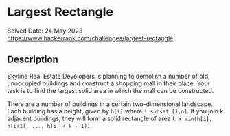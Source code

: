 # Largest Rectangle

Solved Date: 24 May 2023
https://www.hackerrank.com/challenges/largest-rectangle

## Description

Skyline Real Estate Developers is planning to demolish a number of old, unoccupied buildings and construct a shopping mall in their place. Your task is to find the largest solid area in which the mall can be constructed.

There are a number of buildings in a certain two-dimensional landscape. Each building has a height, given by `h[i]` where `i subset [1,n]`. If you join k adjacent buildings, they will form a solid rectangle of area `k x min(h[i], h[i+1], ..., h[i] + k - 1])`.

